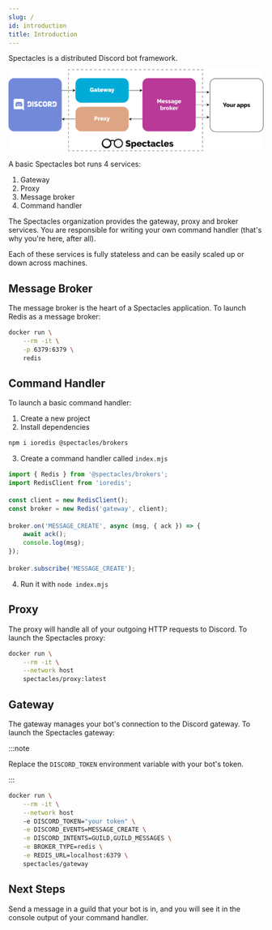 ```yaml
---
slug: /
id: introduction
title: Introduction
---
```


Spectacles is a distributed Discord bot framework.

![Architecture](../static/img/architecture.svg)

A basic Spectacles bot runs 4 services:

1. Gateway
2. Proxy
3. Message broker
4. Command handler

The Spectacles organization provides the gateway, proxy and broker services. You are responsible for
writing your own command handler (that's why you're here, after all).

Each of these services is fully stateless and can be easily scaled up or down across machines.

## Message Broker

The message broker is the heart of a Spectacles application. To launch Redis as a message broker:

```bash
docker run \
	--rm -it \
	-p 6379:6379 \
	redis
```

## Command Handler

To launch a basic command handler:

1. Create a new project
2. Install dependencies
```bash
npm i ioredis @spectacles/brokers
```
3. Create a command handler called `index.mjs`
```js
import { Redis } from '@spectacles/brokers';
import RedisClient from 'ioredis';

const client = new RedisClient();
const broker = new Redis('gateway', client);

broker.on('MESSAGE_CREATE', async (msg, { ack }) => {
	await ack();
	console.log(msg);
});

broker.subscribe('MESSAGE_CREATE');
```
4. Run it with `node index.mjs`

## Proxy

The proxy will handle all of your outgoing HTTP requests to Discord. To launch the Spectacles
proxy:

```bash
docker run \
	--rm -it \
	--network host
	spectacles/proxy:latest
```

## Gateway

The gateway manages your bot's connection to the Discord gateway. To launch the Spectacles gateway:

:::note

Replace the `DISCORD_TOKEN` environment variable with your bot's token.

:::

```bash
docker run \
	--rm -it \
	--network host
	-e DISCORD_TOKEN="your token" \
	-e DISCORD_EVENTS=MESSAGE_CREATE \
	-e DISCORD_INTENTS=GUILD,GUILD_MESSAGES \
	-e BROKER_TYPE=redis \
	-e REDIS_URL=localhost:6379 \
	spectacles/gateway
```

## Next Steps

Send a message in a guild that your bot is in, and you will see it in the console output of your
command handler.
